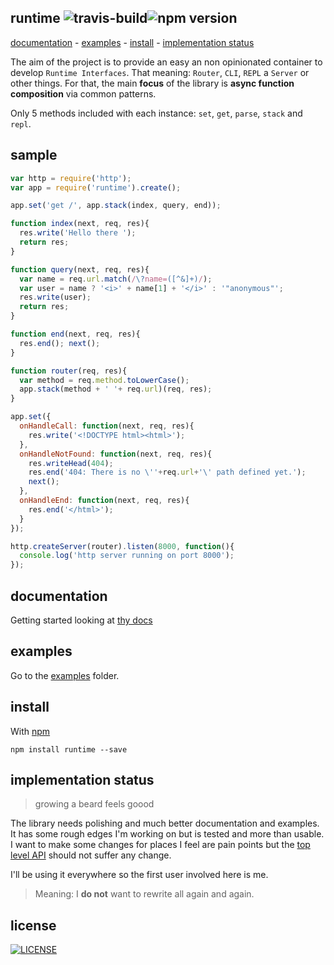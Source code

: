 ## runtime ![travis-build][travis-build]![npm version][npm-version]

[documentation](./docs/README.md) -
[examples](#examples) -
[install](#install) -
[implementation status](#implementation-status)

The aim of the project is to provide an easy an non opinionated container to develop `Runtime Interfaces`. That meaning: `Router`, `CLI`, `REPL` a `Server` or other things. For that, the main **focus** of the library is **async function composition** via common patterns.

Only 5 methods included with each instance:
 `set`, `get`, `parse`, `stack` and `repl`.

## sample

```js
var http = require('http');
var app = require('runtime').create();

app.set('get /', app.stack(index, query, end));

function index(next, req, res){
  res.write('Hello there ');
  return res;
}

function query(next, req, res){
  var name = req.url.match(/\?name=([^&]+)/);
  var user = name ? '<i>' + name[1] + '</i>' : '"anonymous"';
  res.write(user);
  return res;
}

function end(next, req, res){
  res.end(); next();
}

function router(req, res){
  var method = req.method.toLowerCase();
  app.stack(method + ' '+ req.url)(req, res);
}

app.set({
  onHandleCall: function(next, req, res){
    res.write('<!DOCTYPE html><html>');
  },
  onHandleNotFound: function(next, req, res){
    res.writeHead(404);
    res.end('404: There is no \''+req.url+'\' path defined yet.');
    next();
  },
  onHandleEnd: function(next, req, res){
    res.end('</html>');
  }
});

http.createServer(router).listen(8000, function(){
  console.log('http server running on port 8000');
});
```

## documentation

Getting started looking at [thy docs](./docs)

## examples

Go to the [examples](./examples) folder.

## install

With [npm][x-npm]

    npm install runtime --save

## implementation status
> growing a beard feels goood

The library needs polishing and much better documentation and examples. It has some rough edges I'm working on but is tested and more than usable. I want to make some changes for places I feel are pain points but the [top level API](./docs/api) should not suffer any change.

I'll be using it everywhere so the first user involved here is me.

> Meaning: I **do not** want to rewrite all again and again.

## license
[<img alt="LICENSE" src="http://img.shields.io/npm/l/gulp-runtime.svg?style=flat-square"/>](http://opensource.org/licenses/MIT)

[x-npm]: http://npmjs.org
[npm-version]: http://img.shields.io/npm/v/runtime.svg?style=flat-square
[travis-build]: http://img.shields.io/travis/stringparser/runtime/1.0.svg?style=flat-square
